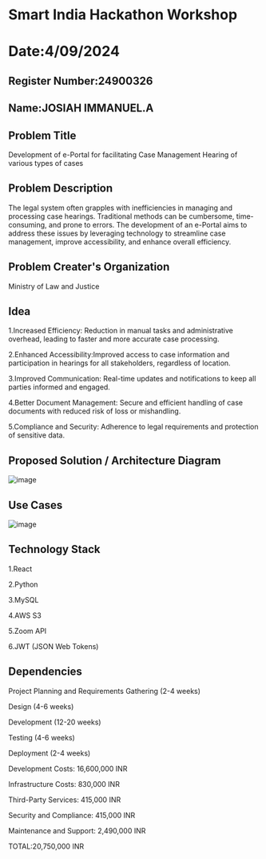 # Smart India Hackathon Workshop
# Date:4/09/2024
## Register Number:24900326
## Name:JOSIAH IMMANUEL.A

## Problem Title
Development of e-Portal for facilitating Case Management Hearing of various types of cases

## Problem Description
The legal system often grapples with inefficiencies in managing and processing case hearings. Traditional methods can be cumbersome, time-consuming, and prone to errors. The development of an e-Portal aims to address these issues by leveraging technology to streamline case management, improve accessibility, and enhance overall efficiency.

## Problem Creater's Organization
Ministry of Law and Justice

## Idea
1.Increased Efficiency: Reduction in manual tasks and administrative overhead, leading to faster and more accurate case processing.

2.Enhanced Accessibility:Improved access to case information and participation in hearings for all stakeholders, regardless of location.

3.Improved Communication: Real-time updates and notifications to keep all parties informed and engaged.

4.Better Document Management: Secure and efficient handling of case documents with reduced risk of loss or mishandling.

5.Compliance and Security: Adherence to legal requirements and protection of sensitive data.


## Proposed Solution / Architecture Diagram

![image](https://github.com/user-attachments/assets/05709123-a191-410a-b2a7-adce7c638f5e)




## Use Cases
![image](https://github.com/user-attachments/assets/9ea98b56-db19-469b-a582-63cf61c6e47d)


## Technology Stack

1.React

2.Python

3.MySQL

4.AWS S3

5.Zoom API

6.JWT (JSON Web Tokens)



## Dependencies

Project Planning and Requirements Gathering (2-4 weeks)

Design (4-6 weeks)

Development (12-20 weeks)

Testing (4-6 weeks)

Deployment (2-4 weeks)
  

Development Costs: 16,600,000 INR

Infrastructure Costs: 830,000 INR

Third-Party Services: 415,000 INR

Security and Compliance: 415,000 INR

Maintenance and Support: 2,490,000 INR

TOTAL:20,750,000 INR

